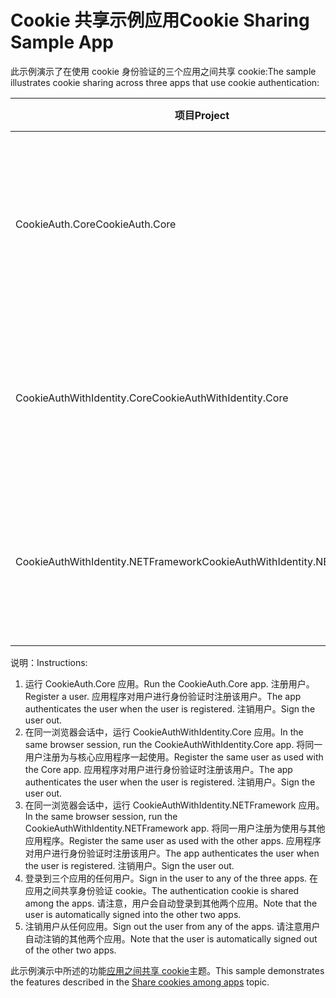 # <a name="cookie-sharing-sample-app"></a><span data-ttu-id="b254a-101">Cookie 共享示例应用</span><span class="sxs-lookup"><span data-stu-id="b254a-101">Cookie Sharing Sample App</span></span>

<span data-ttu-id="b254a-102">此示例演示了在使用 cookie 身份验证的三个应用之间共享 cookie:</span><span class="sxs-lookup"><span data-stu-id="b254a-102">The sample illustrates cookie sharing across three apps that use cookie authentication:</span></span>

| <span data-ttu-id="b254a-103">项目</span><span class="sxs-lookup"><span data-stu-id="b254a-103">Project</span></span>                             | <span data-ttu-id="b254a-104">描述</span><span class="sxs-lookup"><span data-stu-id="b254a-104">Description</span></span> |
| ----------------------------------- | ----------- |
| <span data-ttu-id="b254a-105">CookieAuth.Core</span><span class="sxs-lookup"><span data-stu-id="b254a-105">CookieAuth.Core</span></span>                     | <span data-ttu-id="b254a-106">ASP.NET Core Razor 页面应用，而无需使用 ASP.NET Core 标识</span><span class="sxs-lookup"><span data-stu-id="b254a-106">ASP.NET Core Razor Pages app without using ASP.NET Core Identity</span></span> |
| <span data-ttu-id="b254a-107">CookieAuthWithIdentity.Core</span><span class="sxs-lookup"><span data-stu-id="b254a-107">CookieAuthWithIdentity.Core</span></span>         | <span data-ttu-id="b254a-108">使用 ASP.NET Core 标识的 ASP.NET Core MVC 应用程序</span><span class="sxs-lookup"><span data-stu-id="b254a-108">ASP.NET Core MVC app with ASP.NET Core Identity</span></span> |
| <span data-ttu-id="b254a-109">CookieAuthWithIdentity.NETFramework</span><span class="sxs-lookup"><span data-stu-id="b254a-109">CookieAuthWithIdentity.NETFramework</span></span> | <span data-ttu-id="b254a-110">使用 ASP.NET 标识的 ASP.NET Framework MVC 应用程序</span><span class="sxs-lookup"><span data-stu-id="b254a-110">ASP.NET Framework MVC app with ASP.NET Identity</span></span> |

<span data-ttu-id="b254a-111">说明：</span><span class="sxs-lookup"><span data-stu-id="b254a-111">Instructions:</span></span>

1. <span data-ttu-id="b254a-112">运行 CookieAuth.Core 应用。</span><span class="sxs-lookup"><span data-stu-id="b254a-112">Run the CookieAuth.Core app.</span></span> <span data-ttu-id="b254a-113">注册用户。</span><span class="sxs-lookup"><span data-stu-id="b254a-113">Register a user.</span></span> <span data-ttu-id="b254a-114">应用程序对用户进行身份验证时注册该用户。</span><span class="sxs-lookup"><span data-stu-id="b254a-114">The app authenticates the user when the user is registered.</span></span> <span data-ttu-id="b254a-115">注销用户。</span><span class="sxs-lookup"><span data-stu-id="b254a-115">Sign the user out.</span></span>
1. <span data-ttu-id="b254a-116">在同一浏览器会话中，运行 CookieAuthWithIdentity.Core 应用。</span><span class="sxs-lookup"><span data-stu-id="b254a-116">In the same browser session, run the CookieAuthWithIdentity.Core app.</span></span> <span data-ttu-id="b254a-117">将同一用户注册为与核心应用程序一起使用。</span><span class="sxs-lookup"><span data-stu-id="b254a-117">Register the same user as used with the Core app.</span></span> <span data-ttu-id="b254a-118">应用程序对用户进行身份验证时注册该用户。</span><span class="sxs-lookup"><span data-stu-id="b254a-118">The app authenticates the user when the user is registered.</span></span> <span data-ttu-id="b254a-119">注销用户。</span><span class="sxs-lookup"><span data-stu-id="b254a-119">Sign the user out.</span></span>
1. <span data-ttu-id="b254a-120">在同一浏览器会话中，运行 CookieAuthWithIdentity.NETFramework 应用。</span><span class="sxs-lookup"><span data-stu-id="b254a-120">In the same browser session, run the CookieAuthWithIdentity.NETFramework app.</span></span> <span data-ttu-id="b254a-121">将同一用户注册为使用与其他应用程序。</span><span class="sxs-lookup"><span data-stu-id="b254a-121">Register the same user as used with the other apps.</span></span> <span data-ttu-id="b254a-122">应用程序对用户进行身份验证时注册该用户。</span><span class="sxs-lookup"><span data-stu-id="b254a-122">The app authenticates the user when the user is registered.</span></span> <span data-ttu-id="b254a-123">注销用户。</span><span class="sxs-lookup"><span data-stu-id="b254a-123">Sign the user out.</span></span>
1. <span data-ttu-id="b254a-124">登录到三个应用的任何用户。</span><span class="sxs-lookup"><span data-stu-id="b254a-124">Sign in the user to any of the three apps.</span></span> <span data-ttu-id="b254a-125">在应用之间共享身份验证 cookie。</span><span class="sxs-lookup"><span data-stu-id="b254a-125">The authentication cookie is shared among the apps.</span></span> <span data-ttu-id="b254a-126">请注意，用户会自动登录到其他两个应用。</span><span class="sxs-lookup"><span data-stu-id="b254a-126">Note that the user is automatically signed into the other two apps.</span></span>
1. <span data-ttu-id="b254a-127">注销用户从任何应用。</span><span class="sxs-lookup"><span data-stu-id="b254a-127">Sign out the user from any of the apps.</span></span> <span data-ttu-id="b254a-128">请注意用户自动注销的其他两个应用。</span><span class="sxs-lookup"><span data-stu-id="b254a-128">Note that the user is automatically signed out of the other two apps.</span></span>

<span data-ttu-id="b254a-129">此示例演示中所述的功能[应用之间共享 cookie](https://docs.microsoft.com/aspnet/core/security/cookie-sharing)主题。</span><span class="sxs-lookup"><span data-stu-id="b254a-129">This sample demonstrates the features described in the [Share cookies among apps](https://docs.microsoft.com/aspnet/core/security/cookie-sharing) topic.</span></span>
